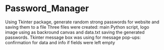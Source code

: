# Password_Manager
Using Tkinter package, generate random strong passwords for website and saving them to a file 
Three files were created: main Python script, logo image using as backround canvas and data.txt saving the generated passwords.
Tkinter message box was using for message pop-ups: confirmation for data and info if fields were left empty 

